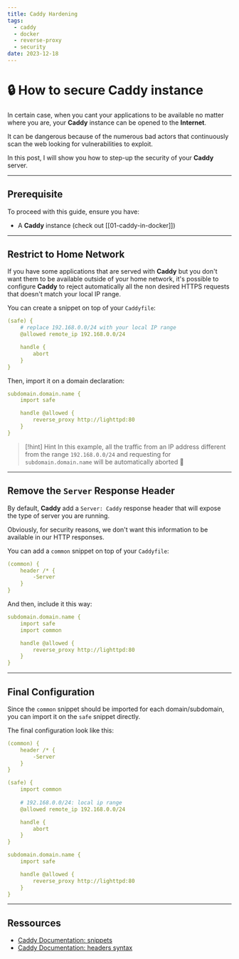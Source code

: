 ```yaml
---
title: Caddy Hardening
tags:
  - caddy
  - docker
  - reverse-proxy
  - security
date: 2023-12-18
---
```

# 🔒 How to secure Caddy instance

In certain case, when you cant your applications to be available no matter where you are, your **Caddy** instance can be opened to the **Internet**.

It can be dangerous because of the numerous bad actors that continuously scan the web looking for vulnerabilities to exploit.

In this post, I will show you how to step-up the security of your **Caddy** server.

---
## Prerequisite

To proceed with this guide, ensure you have:
- A **Caddy** instance (check out [[01-caddy-in-docker]])

---
## Restrict to Home Network

If you have some applications that are served with **Caddy** but you don't want them to be available outside of your home network, it's possible to configure **Caddy** to reject automatically all the non desired HTTPS requests that doesn't match your local IP range.

You can create a snippet on top of your `Caddyfile`:

```yml
(safe) {
    # replace 192.168.0.0/24 with your local IP range
    @allowed remote_ip 192.168.0.0/24

    handle {
        abort
    }
}
```

Then, import it on a domain declaration:

```yml {2}
subdomain.domain.name {
    import safe

    handle @allowed {
        reverse_proxy http://lighttpd:80
    }
}
```

> [!hint] Hint
> In this example, all the traffic from an IP address different from the range `192.168.0.0/24` and requesting for `subdomain.domain.name` will be automatically aborted 🤯

---
## Remove the `Server` Response Header

By default, **Caddy** add a `Server: Caddy` response header that will expose the type of server you are running.

Obviously, for security reasons, we don't want this information to be available in our HTTP responses.

You can add a `common` snippet on top of your `Caddyfile`:

```yml
(common) {
    header /* {
        -Server
    }
}
```

And then, include it this way:

```yml {3}
subdomain.domain.name {
    import safe
    import common

    handle @allowed {
        reverse_proxy http://lighttpd:80
    }
}
```

---
## Final Configuration

Since the `common` snippet should be imported for each domain/subdomain, you can import it on the `safe` snippet directly.

The final configuration look like this:

```yml
(common) {
    header /* {
        -Server
    }
}

(safe) {
    import common
    
    # 192.168.0.0/24: local ip range
    @allowed remote_ip 192.168.0.0/24

    handle {
        abort
    }
}

subdomain.domain.name {
    import safe

    handle @allowed {
        reverse_proxy http://lighttpd:80
    }
}
```

---
## Ressources

- [Caddy Documentation: snippets](https://caddyserver.com/docs/caddyfile/concepts#snippets)
- [Caddy Documentation: headers syntax](https://caddyserver.com/docs/caddyfile/directives/header#syntax)